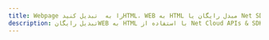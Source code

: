 ---title: Webpage را به  تبدیل کنیدHTML، WEB به HTML مبدل رایگان یا Net SDKdescription: تبدیل رایگانWEB به HTML با استفاده از Net Cloud APIs & SDK همچنین اسناد PDF را در Cloud ایجاد، ویرایش و رندر کنید.---